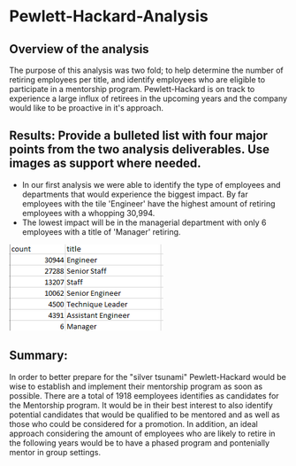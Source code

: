 # Pewlett-Hackard-Analysis
## Overview of the analysis
The purpose of this analysis was two fold; to help determine the number of retiring employees per title, and identify employees who are eligible to participate in a mentorship program. Pewlett-Hackard is on track to experience a large influx of retirees in the upcoming years and the company would like to be proactive in it's approach. 

## Results: Provide a bulleted list with four major points from the two analysis deliverables. Use images as support where needed.

* In our first analysis we were able to identify the type of employees and departments that would experience the biggest impact. By far employees with the tile 'Engineer' have the highest amount of retiring employees with a whopping 30,994. 
* The lowest impact will be in the managerial department with only 6 employees with a title of 'Manager' retiring.
 
 ![Pewlett-Hackard-Analysis](https://github.com/adie1717/Pewlett-Hackard-Analysis/blob/main/Analysis%20Projects/Pewlett-Hackard-Analysis/Retirement_titles.PNG)

## Summary: 

In order to better prepare for the "silver tsunami" Pewlett-Hackard would be wise to establish and implement their mentorship program as soon as possible. There are a total of 1918 eemployees identifies as candidates for the Mentorship program. It would be in their best interest to also identify potential candidates that would be qualified to be mentored and as well as those who could be considered for a promotion. 
In addition, an ideal approach considering the amount of employees who are likely to retire in the following years would be to have a phased program and pontenially mentor in group settings. 

